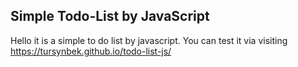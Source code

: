 ## Simple Todo-List by JavaScript
Hello it is a simple to do list by javascript. 
You can test it via visiting https://tursynbek.github.io/todo-list-js/
